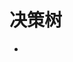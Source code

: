 # 决策树
* <div align="center"><a href="http://www.codecogs.com/eqnedit.php?latex=x=(x^{(1)},x^{(2)},\cdots,x^{(n)})^T"></a></div>
